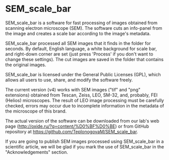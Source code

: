 # SEM_scale_bar
SEM_scale_bar is a software for fast processing of images obtained from scanning electron microscope (SEM). The software cuts an info-panel from the image and creates a scale bar according to the image's metadata.

SEM_scale_bar processed all SEM images that it finds in the folder for seconds. By default, English language, a white background for scale bar, and right-down corner are set (just press 'Process' if you don't want to change these settings). The cut images are saved in the folder that contains the original images.

SEM_scale_bar is licensed under the General Public Licenses (GPL), which allows all users to use, share, and modify the software freely.

The current version (v4) works with SEM images ("tif" and "png" extensions) obtained from Tescan, Zeiss, LEO, SM-32, and, probably, FEI (Helios) microscopes. The result of LEO image processing must be carefully checked, errors may occur due to incomplete information in the metadata of the microscope of this brand.

The actual version of the software can be downloaded from our lab's web page (http://oxide.ru/?q=content/%D0%BF%D0%BE) or from GitHub repository at https://github.com/TeplonogovaM/SEM_scale_bar.

If you are going to publish SEM images processed using SEM_scale_bar in a scientific article, we will be glad if you mark the use of SEM_scale_bar in the "Acknowledgements" section.
